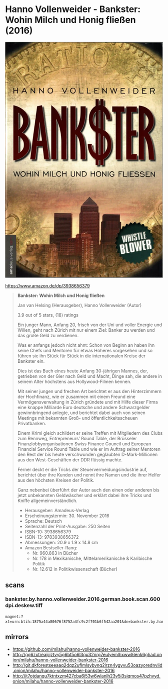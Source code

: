 # Hanno Vollenweider - Bankster: Wohin Milch und Honig fließen (2016)

![Hanno Vollenweider - Bankster: Wohin Milch und Honig fließen (2016)](cover.webp)

https://www.amazon.de/dp/3938656379

<blockquote>

**Bankster: Wohin Milch und Honig fließen**

Jan van Helsing (Herausgeber), Hanno Vollenweider (Autor)

3.9 out of 5 stars, (18) ratings

Ein junger Mann, Anfang 20, frisch von der Uni und voller Energie und Willen,
geht nach Zürich mit nur einem Ziel:
Banker zu werden und das große Geld zu verdienen.

Was er anfangs jedoch nicht ahnt:
Schon von Beginn an haben ihn seine Chefs und Mentoren für etwas Höheres vorgesehen
und so führen sie ihn Stück für Stück in die internationalen Kreise der Bankster ein.

Dies ist das Buch eines heute Anfang 30-jährigen Mannes, der,
getrieben von der Gier nach Geld und Macht,
Dinge sah, die andere in seinem Alter höchstens aus Hollywood-Filmen kennen.

Mit seiner jungen und frechen Art berichtet er aus den Hinterzimmern der Hochfinanz,
wie er zusammen mit einem Freund eine Vermögensverwaltung in Zürich gründete
und mit Hilfe dieser Firma eine knappe Milliarde Euro
deutsche und andere Schwarzgelder gewinnbringend anlegte,
und berichtet dabei auch von seinen Meetings
mit bekannten Groß- und öffentlichkeitsscheuen Privatbanken.

Einem Krimi gleich schildert er seine Treffen mit Mitgliedern des Clubs zum Rennweg,
Entrepreneurs’ Round Table,
der Brüsseler Finanzlobbyorganisationen Swiss Finance Council
und European Financial Service Round Table
und wie er im Auftrag seiner Mentoren den Rest
der bis heute verschwunden geglaubten D-Mark-Millionen
aus den West-Geschäften der DDR
flüssig machte.

Ferner deckt er die Tricks der Steuervermeidungsindustrie auf,
berichtet über ihre Kunden
und nennt ihre Namen und die ihrer Helfer aus den höchsten Kreisen der Politik.

Ganz nebenbei überführt der Autor auch den einen oder anderen
bis jetzt unbekannten Geldwäscher
und erklärt dabei ihre Tricks und Kniffe allgemeinverständlich.

- Herausgeber: Amadeus-Verlag
- Erscheinungstermin: 30. November 2016
- Sprache: Deutsch
- Seitenzahl der Print-Ausgabe: 250 Seiten
- ISBN-10: 3938656379
- ISBN-13: 9783938656372
- Abmessungen: 20.9 x 1.9 x 14.8 cm
- Amazon Bestseller-Rang:
  - Nr. 960.863 in Bücher
  - Nr. 178 in Mexikanische, Mittelamerikanische & Karibische Politik
  - Nr. 12.612 in Politikwissenschaft (Bücher)

</blockquote>

## scans

### bankster.by.hanno.vollenweider.2016.german.book.scan.600dpi.deskew.tiff

```
magnet:?xt=urn:btih:1875a44a80676f8752a4fc9c2f701b6f542aa201&dn=bankster.by.hanno.vollenweider.2016.german.book.scan.600dpi.deskew.tiff&xl=997124991&tr=udp%3A%2F%2F45.9.60.30%3A6969%2Fannounce&tr=udp%3A%2F%2F185.216.179.62%3A25%2Fannounce&tr=udp%3A%2F%2F93.158.213.92%3A1337%2Fannounce&tr=udp%3A%2F%2F107.189.2.131%3A1337%2Fannounce&piece_size=4194304
```

## mirrors

- https://github.com/milahu/hanno-vollenweider-bankster-2016
- http://gg6zxtreajiijztyy5g6bt5o6l3qu32nrg7eulyemlhxwwl6enk6ghad.onion/milahu/hanno-vollenweider-bankster-2016
- http://git.dkforestseeaaq2dqz2uflmlsybvnq2irzn4ygyvu53oazyorednviid.onion/milahu/hanno-vollenweider-bankster-2016
- http://it7otdanqu7ktntxzm427cba6i53w6wlanlh23v5i3siqmos47pzhvyd.onion/milahu/hanno-vollenweider-bankster-2016
